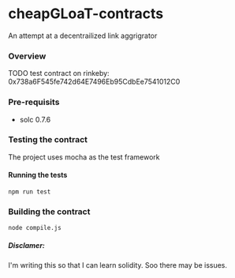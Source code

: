 # cheapGLoaT-contracts

An attempt at a decentrailized link aggrigrator

### Overview
TODO
test contract on rinkeby: 0x738a6F545fe742d64E7496Eb95CdbEe7541012C0


### Pre-requisits
* solc 0.7.6


### Testing the contract
The project uses mocha as the test framework

#### Running the tests
```
npm run test
```

### Building the contract
```
node compile.js
```



##### Disclamer:
I'm writing this so that I can learn solidity. Soo there may be issues.